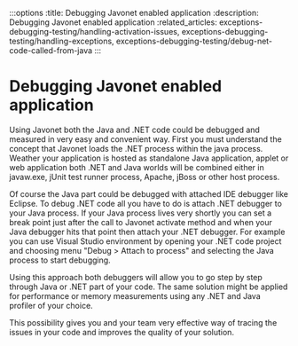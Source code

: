 :::options
:title: Debugging Javonet enabled application
:description: Debugging Javonet enabled application
:related_articles: exceptions-debugging-testing/handling-activation-issues, exceptions-debugging-testing/handling-exceptions, exceptions-debugging-testing/debug-net-code-called-from-java
:::

# Debugging Javonet enabled application  
  
Using Javonet both the Java and .NET code could be debugged and measured in very easy and convenient way. First you must understand the concept that Javonet loads the .NET process within the java process. Weather your application is hosted as standalone Java application, applet or web application both .NET and Java worlds will be combined either in javaw.exe, jUnit test runner process, Apache, jBoss or other host process.
  
Of course the Java part could be debugged with attached IDE debugger like Eclipse. To debug .NET code all you have to do is attach .NET debugger to your Java process. If your Java process lives very shortly you can set a break point just after the call to Javonet activate method and when your Java debugger hits that point then attach your .NET debugger. For example you can use Visual Studio environment by opening your .NET code project and choosing menu "Debug > Attach to process" and selecting the Java process to start debugging.  
  
Using this approach both debuggers will allow you to go step by step through Java or .NET part of your code. The same solution might be applied for performance or memory measurements using any .NET and Java profiler of your choice.  
  
This possibility gives you and your team very effective way of tracing the issues in your code and improves the quality of your solution.  
  